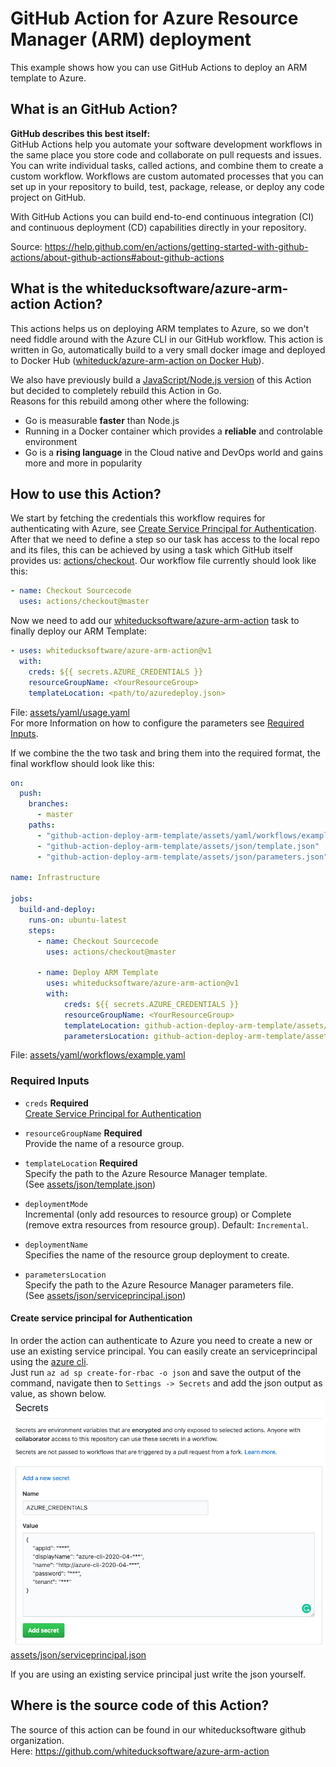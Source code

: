 # GitHub Action for Azure Resource Manager (ARM) deployment
This example shows how you can use GitHub Actions to deploy an ARM template to Azure.

## What is an GitHub Action?
**GitHub describes this best itself:**   
GitHub Actions help you automate your software development workflows in the same place you store code and collaborate on pull requests and issues. You can write individual tasks, called actions, and combine them to create a custom workflow. Workflows are custom automated processes that you can set up in your repository to build, test, package, release, or deploy any code project on GitHub.

With GitHub Actions you can build end-to-end continuous integration (CI) and continuous deployment (CD) capabilities directly in your repository.

Source: https://help.github.com/en/actions/getting-started-with-github-actions/about-github-actions#about-github-actions

## What is the whiteducksoftware/azure-arm-action Action?
This actions helps us on deploying ARM templates to Azure, so we don't need fiddle around with the Azure CLI in our GitHub workflow. This action is written in Go, automatically build to a very small docker image and deployed to Docker Hub ([whiteduck/azure-arm-action on Docker Hub](https://hub.docker.com/repository/docker/whiteduck/azure-arm-action)). 

We also have previously build a [JavaScript/Node.js version](https://github.com/whiteducksoftware/azure-arm-action-js) of this Action but decided to completely rebuild this Action in Go.   
Reasons for this rebuild among other where the following:
- Go is measurable **faster** than Node.js 
- Running in a Docker container which provides a 
**reliable** and controlable environment
- Go is a **rising language** in the Cloud native and DevOps world and gains more and more in popularity

## How to use this Action?
We start by fetching the credentials this workflow requires for authenticating with Azure, see [Create Service Principal for Authentication](#Create-Service-Principal-for-Authentication). After that we need to define a step so our task has access to the local repo and its files, this can be achieved by using a task which GitHub itself provides us: [actions/checkout](https://github.com/actions/checkout). Our workflow file currently should look like this:
```yaml
- name: Checkout Sourcecode
  uses: actions/checkout@master
```
Now we need to add our [whiteducksoftware/azure-arm-action](https://github.com/whiteducksoftware/azure-arm-action) task to finally deploy our ARM Template:
```yaml
- uses: whiteducksoftware/azure-arm-action@v1
  with:
    creds: ${{ secrets.AZURE_CREDENTIALS }}
    resourceGroupName: <YourResourceGroup>
    templateLocation: <path/to/azuredeploy.json>
```
File: [assets/yaml/usage.yaml](assets/yaml/usage.yaml)   
For more Information on how to configure the parameters see [Required Inputs](#Required-Inputs).

If we combine the the two task and bring them into the required format, the final workflow should look like this:
```yaml
on:
  push:
    branches:
      - master
    paths:
      - "github-action-deploy-arm-template/assets/yaml/workflows/example.yaml"
      - "github-action-deploy-arm-template/assets/json/template.json"
      - "github-action-deploy-arm-template/assets/json/parameters.json"

name: Infrastructure

jobs:
  build-and-deploy:
    runs-on: ubuntu-latest
    steps:
      - name: Checkout Sourcecode
        uses: actions/checkout@master

      - name: Deploy ARM Template
        uses: whiteducksoftware/azure-arm-action@v1
        with:
            creds: ${{ secrets.AZURE_CREDENTIALS }}
            resourceGroupName: <YourResourceGroup>
            templateLocation: github-action-deploy-arm-template/assets/json/template.json
            parametersLocation: github-action-deploy-arm-template/assets/json/parameters.json
```
File: [assets/yaml/workflows/example.yaml](assets/yaml/workflows/example.yaml)

### Required Inputs
* `creds` **Required**   
    [Create Service Principal for Authentication](#Create-Service-Principal-for-Authentication)    

* `resourceGroupName` **Required**   
    Provide the name of a resource group.

* `templateLocation` **Required**  
    Specify the path to the Azure Resource Manager template.  
(See [assets/json/template.json](assets/json/template.json))

* `deploymentMode`   
    Incremental (only add resources to resource group) or Complete (remove extra resources from resource group). Default: `Incremental`.
  
* `deploymentName`  
    Specifies the name of the resource group deployment to create.

* `parametersLocation`   
    Specify the path to the Azure Resource Manager parameters file.  
    (See [assets/json/serviceprincipal.json](assets/json/parameters.json))

#### Create service principal for Authentication
In order the action can authenticate to Azure you need to create a new or use an existing service principal. You can easily create an serviceprincipal using the [azure cli](https://docs.microsoft.com/en-us/cli/azure/?view=azure-cli-latest).   
Just run `az ad sp create-for-rbac -o json` and save the output of the command, navigate then to `Settings -> Secrets` and add the json output as value, as shown below.   
![Create AZURE_CREDENTIALS Secret](assets/images/secret_create_azure_credentials.png)   
[assets/json/serviceprincipal.json](assets/json/serviceprincipal.json)   

If you are using an existing service principal just write the json yourself.

## Where is the source code of this Action?
The source of this action can be found in our whiteducksoftware github organization.   
Here: https://github.com/whiteducksoftware/azure-arm-action